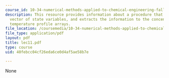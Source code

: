 ```yaml
---
course_id: 10-34-numerical-methods-applied-to-chemical-engineering-fall-2005
description: This resource provides information about a procedure that takes the stacked
  vector of state variables, and extracts the information to the concentration and
  temperature profile arrays.
file_location: /coursemedia/10-34-numerical-methods-applied-to-chemical-engineering-fall-2005/40febcc04cf26eda6ce0d4af5ae58b7e_lec11.pdf
file_type: application/pdf
layout: pdf
title: lec11.pdf
type: course
uid: 40febcc04cf26eda6ce0d4af5ae58b7e

---
```

None